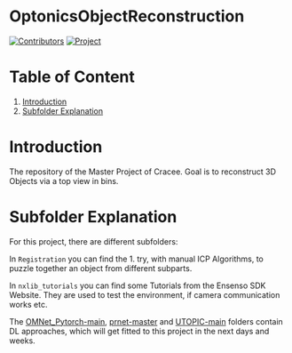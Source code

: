 # OptonicsObjectReconstruction
[![Contributors](https://img.shields.io/badge/contributors-1-brightgreen.svg)](https://github.com/Cracee/OptonicsObjectReconstruction)
[![Project](https://img.shields.io/badge/Project%20under%20supervision%20of-OPTONIC-blue.svg)](https://github.com/Cracee/OptonicsObjectReconstruction)

# Table of Content
<ol>
  <li><a href='#intro'>Introduction</a></li>
  <li><a href='#sub'>Subfolder Explanation</a></li>
</ol>

# <span id='intro'>Introduction</span>

The repository of the Master Project of Cracee. Goal is to reconstruct 3D Objects via a top view in bins.

# <span id='sub'>Subfolder Explanation</span>

For this project, there are different subfolders:

In `Registration` you can find the 1. try, with manual ICP Algorithms, to puzzle together an object from different subparts.

In `nxlib_tutorials` you can find some Tutorials from the Ensenso SDK Website. They are used to test the environment, if camera communication works etc.

The [OMNet_Pytorch-main], [prnet-master] and [UTOPIC-main] folders contain DL approaches, which will get fitted to this project in the next days and weeks. 

[OMNet_Pytorch-main]: https://github.com/hxwork/OMNet_Pytorch
[prnet-master]: https://github.com/WangYueFt/prnet
[UTOPIC-main]: https://github.com/ZhileiChen99/UTOPIC
